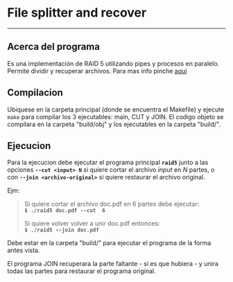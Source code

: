 # File splitter and recover

---
## Acerca del programa

Es una implementación de RAID 5 utilizando pipes y procesos en paralelo. Permite dividir y recuperar archivos. Para mas info pinche [aqui](http://es.wikipedia.org/wiki/RAID#RAID_5 "Raid 5")

## Compilacion

Ubiquese en la carpeta principal (donde se encuentra el Makefile) y ejecute `make`
para compilar los 3 ejecutables: main, CUT y JOIN. El codigo objeto se compilara 
en la carpeta "build/obj" y los ejecutables en la carpeta "build/".


## Ejecucion

Para la ejecucion debe ejecutar el programa principal __`raid5`__ junto a las
opciones __`--cut <input> N`__ si quiere cortar el archivo _input_ en _N_ partes, o con
__`--join <archivo-original>`__ si quiere restaurar el archivo original.

Ejm:

> Si quiere cortar el archivo doc.pdf en 6 partes debe ejecutar:  
> __`$ ./raid5 doc.pdf --cut  6`__  
>
> Si quiere volver volver a unir doc.pdf entonces:  
> __`$ ./raid5 --join doc.pdf`__

Debe estar en la carpeta "build/" para ejecutar el programa de la forma antes vista.

El programa JOIN recuperara la parte faltante - si es que hubiera - y unira todas
las partes para restaurar el programa original.
